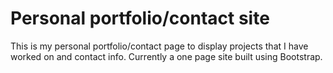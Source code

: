 # Personal portfolio/contact site
This is my personal portfolio/contact page to display projects that I have worked on and contact info.  Currently a one page site built using Bootstrap.
